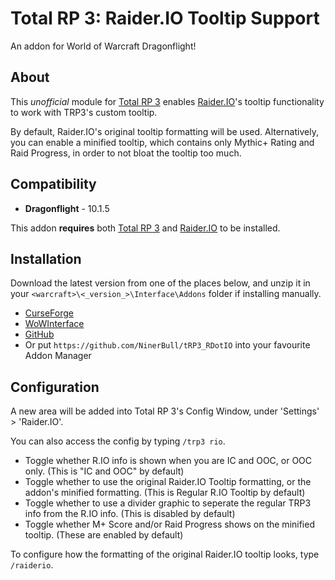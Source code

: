 # Total RP 3: Raider.IO Tooltip Support
An addon for World of Warcraft Dragonflight!

## About
This _unofficial_ module for [Total RP 3](https://github.com/Total-RP/Total-RP-3) enables [Raider.IO](https://github.com/RaiderIO/raiderio-addon)'s tooltip functionality to work with TRP3's custom tooltip.

By default, Raider.IO's original tooltip formatting will be used. 
Alternatively, you can enable a minified tooltip, which contains only Mythic+ Rating and Raid Progress, in order to not bloat the tooltip too much.

## Compatibility
* **Dragonflight** - 10.1.5

This addon **requires** both [Total RP 3](https://github.com/Total-RP/Total-RP-3) and [Raider.IO](https://github.com/RaiderIO/raiderio-addon) to be installed.

## Installation
Download the latest version from one of the places below, and unzip it in your `<warcraft>\<_version_>\Interface\Addons` folder if installing manually.

* [CurseForge](https://www.curseforge.com/wow/addons/raider-io-total-rp-3-tooltips)
* [WoWInterface](https://www.wowinterface.com/downloads/info25708-R.IOInfoinTRP3Tooltips.html)
* [GitHub](https://github.com/NinerBull/tRP3_RDotIO/releases/latest)
* Or put `https://github.com/NinerBull/tRP3_RDotIO` into your favourite Addon Manager

## Configuration
A new area will be added into Total RP 3's Config Window, under 'Settings' > 'Raider.IO'.

You can also access the config by typing `/trp3 rio`. 

* Toggle whether R.IO info is shown when you are IC and OOC, or OOC only. (This is "IC and OOC" by default)
* Toggle whether to use the original Raider.IO Tooltip formatting, or the addon's minified formatting. (This is Regular R.IO Tooltip by default)
* Toggle whether to use a divider graphic to seperate the regular TRP3 info from the R.IO info. (This is disabled by default)
* Toggle whether M+ Score and/or Raid Progress shows on the minified tooltip. (These are enabled by default)

To configure how the formatting of the original Raider.IO tooltip looks, type `/raiderio`.